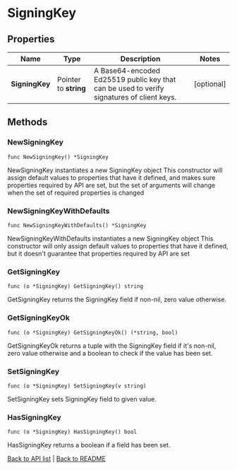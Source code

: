 # SigningKey

## Properties

Name | Type | Description | Notes
------------ | ------------- | ------------- | -------------
**SigningKey** | Pointer to **string** | A Base64-encoded Ed25519 public key that can be used to verify signatures of client keys. | [optional] 

## Methods

### NewSigningKey

`func NewSigningKey() *SigningKey`

NewSigningKey instantiates a new SigningKey object
This constructor will assign default values to properties that have it defined,
and makes sure properties required by API are set, but the set of arguments
will change when the set of required properties is changed

### NewSigningKeyWithDefaults

`func NewSigningKeyWithDefaults() *SigningKey`

NewSigningKeyWithDefaults instantiates a new SigningKey object
This constructor will only assign default values to properties that have it defined,
but it doesn't guarantee that properties required by API are set

### GetSigningKey

`func (o *SigningKey) GetSigningKey() string`

GetSigningKey returns the SigningKey field if non-nil, zero value otherwise.

### GetSigningKeyOk

`func (o *SigningKey) GetSigningKeyOk() (*string, bool)`

GetSigningKeyOk returns a tuple with the SigningKey field if it's non-nil, zero value otherwise
and a boolean to check if the value has been set.

### SetSigningKey

`func (o *SigningKey) SetSigningKey(v string)`

SetSigningKey sets SigningKey field to given value.

### HasSigningKey

`func (o *SigningKey) HasSigningKey() bool`

HasSigningKey returns a boolean if a field has been set.


[Back to API list](../README.md#documentation-for-api-endpoints) | [Back to README](../README.md)



